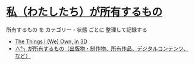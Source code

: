 # [私（わたしたち）が所有するもの](https://the-things-i-we-own.github.io/)
所有するもの を カテゴリー・状態 ごとに 整理して記録する

* [The Things I (We) Own, in 3D](https://the-things-i-we-own.github.io/3d/)
* [∧°┐ が所有するもの（出版物・制作物、所有作品、デジタルコンテンツ、など）](https://the-things-i-we-own.github.io/pehu/)
